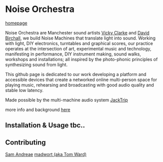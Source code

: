 # Noise Orchestra
[homepage](https://noiseorchestra.org/)

Noise Orchestra are Manchester sound artists [Vicky Clarke](https://vickyclarke.org/about/) and [David Birchall](https://davidmbirchall.com/), we build Noise Machines that translate light into sound.  Working with light, DIY electronics, turntables and graphical scores, our practice operates at the intersection of art, experimental music and technology, manifesting in performance, DIY instrument making, sound walks, workshops and installations; all inspired by the photo-phonic principles of synthesizing sound from light.

This github page is dedicated to our work developing a platform and accessible devices that create a networked online multi-person space for playing music, rehearsing and broadcasting with good audio quality and stable low latency.

Made possible by the multi-machine audio system [JackTrip](https://github.com/jacktrip/jacktrip)

more info and background [here](https://noiseorchestra.org/2020/06/22/announcing-rd-project-for-playing-music-online-together/)

## Installation & Usage tbc..

## Contributing
[Sam Andreae](www.samandreae.com)
[madwort (aka Tom Ward)](https://github.com/madwort)
